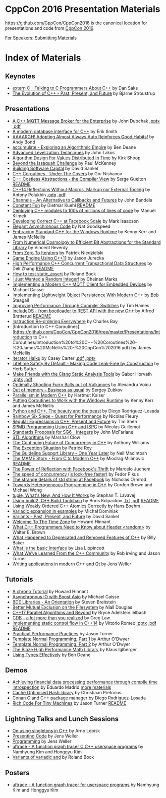 CppCon 2016 Presentation Materials
==================================

https://github.com/CppCon/CppCon2016 is the canonical location for presentations
and code from [CppCon 2016](https://github.com/CppCon/CppCon2016/tree/master/).

[For Speakers: Submitting Materials](https://github.com/CppCon/CppCon2016/tree/master/Submitting.md)

# Index of Materials

## Keynotes

 - [extern C - Talking to C Programmers About C++](https://github.com/CppCon/CppCon2016/tree/master/Keynotes/extern%20C%20-%20Talking%20to%20C%20Programmers%20About%20C++/extern%20C%20-%20Talking%20to%20C%20Programmers%20About%20C++%20-%20Dan%20Saks%20-%20CppCon%202016.pdf) by Dan Saks
 - [The Evolution of C++ - Past, Present, and Future](https://github.com/CppCon/CppCon2016/tree/master/Keynotes/The%20Evolution%20of%20C++%20-%20Past,%20Present,%20and%20Future/The%20Evolution%20of%20C++%20-%20Past,%20Present,%20and%20Future%20-%20Bjarne%20Stroustrup%20-%20CppCon%202016.pdf) by Bjarne Stroustrup

## Presentations

 - [A C++ MQTT Message Broker for the Enterprise](https://github.com/CppCon/CppCon2016/tree/master/Presentations/A%20C++%20MQTT%20Message%20Broker%20for%20the%20Enterprise/A%20C++%20MQTT%20Message%20Broker%20for%20the%20Enterprise%20-%20John%20Dubchak%20-%20CppCon%202016.pdf) by John Dubchak [.pptx](https://github.com/CppCon/CppCon2016/tree/master/Presentations/A%20C++%20MQTT%20Message%20Broker%20for%20the%20Enterprise/A%20C++%20MQTT%20Message%20Broker%20for%20the%20Enterprise%20-%20John%20Dubchak%20-%20CppCon%202016.pptx) [.pdf](https://github.com/CppCon/CppCon2016/tree/master/Presentations/A%20C++%20MQTT%20Message%20Broker%20for%20the%20Enterprise/A%20C++%20MQTT%20Message%20Broker%20for%20the%20Enterprise%20-%20John%20Dubchak%20-%20CppCon%202016.pdf)
 - [A modern database interface for C++](https://github.com/CppCon/CppCon2016/tree/master/Presentations/A%20modern%20database%20interface%20for%20C++/A%20modern%20database%20interface%20for%20C++%20-%20Erik%20Smith%20-%20CppCon%202016.pdf) by Erik Smith
 - [AAAARGH! Adopting Almost Always Auto Reinforces Good Habits!](https://github.com/CppCon/CppCon2016/tree/master/Presentations/AAAARGH!%20Adopting%20Almost%20Always%20Auto%20Reinforces%20Good%20Habits!/AAAARGH!%20Adopting%20Almost%20Always%20Auto%20Reinforces%20Good%20Habits!%20-%20Andy%20Bond%20-%20CppCon%202016.pdf) by Andy Bond
 - [accumulate - Exploring an Algorithmic Empire](https://github.com/CppCon/CppCon2016/tree/master/Presentations/accumulate%20-%20Exploring%20an%20Algorithmic%20Empire/accumulate%20-%20Exploring%20an%20Algorithmic%20Empire%20-%20Ben%20Deane%20-%20CppCon%202016.pdf) by Ben Deane
 - [Advanced Levelization Techniques](https://github.com/CppCon/CppCon2016/tree/master/Presentations/Advanced%20Levelization%20Techniques/Advanced%20Levelization%20Techniques%20-%20John%20Lakos%20-%20CppCon%202016.pdf) by John Lakos
 - [Algorithm Design For Values Distributed In Time](https://github.com/CppCon/CppCon2016/tree/master/Presentations/Algorithm%20Design%20For%20Values%20Distributed%20In%20Time/Algorithm%20Design%20For%20Values%20Distributed%20In%20Time%20-%20Kirk%20Shoop%20-%20CppCon%202016.pdf) by Kirk Shoop
 - [Beyond the Issaquah Challenge](https://github.com/CppCon/CppCon2016/tree/master/Presentations/Beyond%20the%20Issaquah%20Challenge/Beyond%20the%20Issaquah%20Challenge%20-%20Paul%20McKenney%20-%20CppCon%202016.pdf) by Paul McKenney
 - [Building Software Capital](https://github.com/CppCon/CppCon2016/tree/master/Presentations/Building%20Software%20Capital/Building%20Software%20Capital%20-%20David%20Sankel%20-%20CppCon%202016.pdf) by David Sankel
 - [C++ Coroutines - Under The Covers](https://github.com/CppCon/CppCon2016/tree/master/Presentations/C++%20Coroutines%20-%20Under%20The%20Covers/C++%20Coroutines%20-%20Under%20The%20Covers%20-%20Gor%20Nishanov%20-%20CppCon%202016.pdf) by Gor Nishanov
 - [C++ Costless Abstractions - the Compiler View](https://github.com/CppCon/CppCon2016/tree/master/Presentations/C++%20Costless%20Abstractions%20-%20the%20Compiler%20View/C++%20Costless%20Abstractions%20-%20the%20Compiler%20View%20-%20Serge%20Guelton%20-%20CppCon%202016.pdf) by Serge Guelton [README](https://github.com/CppCon/CppCon2016/tree/master/Presentations/C++%20Costless%20Abstractions%20-%20the%20Compiler%20View/README.md)
 - [C++14 Reflections Without Macros, Markup nor External Tooling](https://github.com/CppCon/CppCon2016/tree/master/Presentations/C++14%20Reflections%20Without%20Macros,%20Markup%20nor%20External%20Tooling/C++14%20Reflections%20Without%20Macros,%20Markup%20nor%20External%20Tooling%20-%20Antony%20Polukhin%20-%20CppCon%202016.pdf) by Antony Polukhin [.odp](https://github.com/CppCon/CppCon2016/tree/master/Presentations/C++14%20Reflections%20Without%20Macros,%20Markup%20nor%20External%20Tooling/C++14%20Reflections%20Without%20Macros,%20Markup%20nor%20External%20Tooling%20-%20Antony%20Polukhin%20-%20CppCon%202016.odp) [.pdf](https://github.com/CppCon/CppCon2016/tree/master/Presentations/C++14%20Reflections%20Without%20Macros,%20Markup%20nor%20External%20Tooling/C++14%20Reflections%20Without%20Macros,%20Markup%20nor%20External%20Tooling%20-%20Antony%20Polukhin%20-%20CppCon%202016.pdf)
 - [Channels - An Alternative to Callbacks and Futures](https://github.com/CppCon/CppCon2016/tree/master/Presentations/Channels%20-%20An%20Alternative%20to%20Callbacks%20and%20Futures/Channels%20-%20An%20Alternative%20to%20Callbacks%20and%20Futures%20-%20John%20Bandela%20-%20CppCon%202016.pdf) by John Bandela
 - [Constant Fun](https://github.com/CppCon/CppCon2016/tree/master/Presentations/Constant%20Fun/Constant%20Fun%20-%20Dietmar%20Kuehl%20-%20CppCon%202016.pdf) by Dietmar Kuehl [README](https://github.com/CppCon/CppCon2016/tree/master/Presentations/Constant%20Fun/README.md)
 - [Deploying C++ modules to 100s of millions of lines of code](https://github.com/CppCon/CppCon2016/tree/master/Presentations/Deploying%20C++%20modules%20to%20100s%20of%20millions%20of%20lines%20of%20code/Deploying%20C++%20modules%20to%20100s%20of%20millions%20of%20lines%20of%20code%20-%20Manuel%20Klimek%20-%20CppCon%202016.pdf) by Manuel Klimek
 - [Developing Correct C++ at Facebook Scale](https://github.com/CppCon/CppCon2016/tree/master/Presentations/Developing%20Correct%20C++%20at%20Facebook%20Scale/Developing%20Correct%20C++%20at%20Facebook%20Scale%20-%20Mark%20Isaacson%20-%20CppCon%202016.pdf) by Mark Isaacson
 - [Elegant Asynchronous Code](https://github.com/CppCon/CppCon2016/tree/master/Presentations/Elegant%20Asynchronous%20Code/Elegant%20Asynchronous%20Code%20-%20Nat%20Goodspeed%20-%20CppCon%202016.pdf) by Nat Goodspeed
 - [Embracing Standard C++ for the Windows Runtime](https://github.com/CppCon/CppCon2016/tree/master/Presentations/Embracing%20Standard%20C++%20for%20the%20Windows%20Runtime/Embracing%20Standard%20C++%20for%20the%20Windows%20Runtime%20-%20Kenny%20Kerr%20and%20James%20McNellis%20-%20CppCon%202016.pdf) by Kenny Kerr and James McNellis
 - [From Numerical Cosmology to Efficient Bit Abstractions for the Standard Library](https://github.com/CppCon/CppCon2016/tree/master/Presentations/From%20Numerical%20Cosmology%20to%20Efficient%20Bit%20Abstractions%20for%20the%20Standard%20Library/From%20Numerical%20Cosmology%20to%20Efficient%20Bit%20Abstractions%20for%20the%20Standard%20Library%20-%20Vincent%20Reverdy%20-%20CppCon%202016.pdf) by Vincent Reverdy
 - [From Zero To Iterators](https://github.com/CppCon/CppCon2016/tree/master/Presentations/From%20Zero%20To%20Iterators/From%20Zero%20To%20Iterators%20-%20Patrick%20Niedzielski%20-%20CppCon%202016.pdf) by Patrick Niedzielski
 - [Game Engine Using C++11](https://github.com/CppCon/CppCon2016/tree/master/Presentations/Game%20Engine%20Using%20C++11/Game%20Engine%20Using%20C++11%20-%20Jason%20Jurecka%20-%20CppCon%202016.pdf) by Jason Jurecka
 - [High Performance C++ Concurrent Transactional Data Structures](https://github.com/CppCon/CppCon2016/tree/master/Presentations/High%20Performance%20C++%20Concurrent%20Transactional%20Data%20Structures/High%20Performance%20C++%20Concurrent%20Transactional%20Data%20Structures%20-%20Deli%20Zhang%20-%20CppCon%202016.pdf) by Deli Zhang [README](https://github.com/CppCon/CppCon2016/tree/master/Presentations/High%20Performance%20C++%20Concurrent%20Transactional%20Data%20Structures/README.md)
 - [How to test static_assert](https://github.com/CppCon/CppCon2016/tree/master/Presentations/How%20to%20test%20static_assert/How%20to%20test%20static_assert%20-%20Roland%20Bock%20-%20CppCon%202016.pdf) by Roland Bock
 - [I Just Wanted a Random Integer!](https://github.com/CppCon/CppCon2016/tree/master/Presentations/I%20Just%20Wanted%20a%20Random%20Integer!/I%20Just%20Wanted%20a%20Random%20Integer!%20-%20Cheinan%20Marks%20-%20CppCon%202016.pdf) by Cheinan Marks
 - [Implementing a Modern C++ MQTT Client for Embedded Devices](https://github.com/CppCon/CppCon2016/tree/master/Presentations/Implementing%20a%20Modern%20C++%20MQTT%20Client%20for%20Embedded%20Devices/Implementing%20a%20Modern%20C++%20MQTT%20Client%20for%20Embedded%20Devices%20-%20Michael%20Caisse%20-%20CppCon%202016.pdf) by Michael Caisse
 - [Implementing Lightweight Object Persistence With Modern C++](https://github.com/CppCon/CppCon2016/tree/master/Presentations/Implementing%20Lightweight%20Object%20Persistence%20With%20Modern%20C++/Implementing%20Lightweight%20Object%20Persistence%20With%20Modern%20C++%20-%20Bob%20Steagall%20-%20CppCon%202016.pdf) by Bob Steagall
 - [Improving Performance Through Compiler Switches](https://github.com/CppCon/CppCon2016/tree/master/Presentations/Improving%20Performance%20Through%20Compiler%20Switches/Improving%20Performance%20Through%20Compiler%20Switches%20-%20Tim%20Haines%20-%20CppCon%202016.pdf) by Tim Haines
 - [IncludeOS - from bootloader to REST API with the new C++](https://github.com/CppCon/CppCon2016/tree/master/Presentations/IncludeOS%20-%20from%20bootloader%20to%20REST%20API%20with%20the%20new%20C++/IncludeOS%20-%20from%20bootloader%20to%20REST%20API%20with%20the%20new%20C++%20-%20Alfred%20Bratterud%20-%20CppCon%202016.pdf) by Alfred Bratterud [README](https://github.com/CppCon/CppCon2016/tree/master/Presentations/IncludeOS%20-%20from%20bootloader%20to%20REST%20API%20with%20the%20new%20C++/README.md)
 - [Instruction Re-ordering Everywhere](https://github.com/CppCon/CppCon2016/tree/master/Presentations/Instruction%20Re-ordering%20Everywhere/Instruction%20Re-ordering%20Everywhere%20-%20Charles%20Bay%20-%20CppCon%202016.pdf) by Charles Bay
 - [Introduction to C++ Coroutines](https://github.com/CppCon/CppCon2016/tree/master/Presentations/Introduction to C++ Coroutines/Introduction%20to%20C++%20Coroutines%20-%20James%20McNellis%20-%20CppCon%202016.pdf) by James McNellis
 - [Iterator Haiku](https://github.com/CppCon/CppCon2016/tree/master/Presentations/Iterator%20Haiku/Iterator%20Haiku%20-%20Casey%20Carter%20-%20CppCon%202016.pdf) by Casey Carter [.pdf](https://github.com/CppCon/CppCon2016/tree/master/Presentations/Iterator%20Haiku/Iterator%20Haiku%20-%20Casey%20Carter%20-%20CppCon%202016.pdf) [.pptx](https://github.com/CppCon/CppCon2016/tree/master/Presentations/Iterator%20Haiku/Iterator%20Haiku%20-%20Casey%20Carter%20-%20CppCon%202016.pptx)
 - [Lifetime Safety By Default - Making Code Leak-Free by Construction](https://github.com/CppCon/CppCon2016/tree/master/Presentations/Lifetime%20Safety%20By%20Default%20-%20Making%20Code%20Leak-Free%20by%20Construction/Lifetime%20Safety%20By%20Default%20-%20Making%20Code%20Leak-Free%20by%20Construction%20-%20Herb%20Sutter%20-%20CppCon%202016.pdf) by Herb Sutter
 - [Make Friends with the Clang Static Analysis Tools](https://github.com/CppCon/CppCon2016/tree/master/Presentations/Make%20Friends%20with%20the%20Clang%20Static%20Analysis%20Tools/Make%20Friends%20with%20the%20Clang%20Static%20Analysis%20Tools%20-%20Gabor%20Horvath%20-%20CppCon%202016.pdf) by Gabor Horvath [.pptx](https://github.com/CppCon/CppCon2016/tree/master/Presentations/Make%20Friends%20with%20the%20Clang%20Static%20Analysis%20Tools/Make%20Friends%20with%20the%20Clang%20Static%20Analysis%20Tools%20-%20Gabor%20Horvath%20-%20CppCon%202016.pptx) [.pdf](https://github.com/CppCon/CppCon2016/tree/master/Presentations/Make%20Friends%20with%20the%20Clang%20Static%20Analysis%20Tools/Make%20Friends%20with%20the%20Clang%20Static%20Analysis%20Tools%20-%20Gabor%20Horvath%20-%20CppCon%202016.pdf)
 - [Optimally Shooting Furry Balls out of Vulkanoes](https://github.com/CppCon/CppCon2016/tree/master/Presentations/Optimally%20Shooting%20Furry%20Balls%20out%20of%20Vulkanoes/Optimally%20Shooting%20Furry%20Balls%20out%20of%20Vulkanoes%20-%20Alexandru%20Voicu%20-%20CppCon%202016.pdf) by Alexandru Voicu
 - [Out of memory - Business as usual](https://github.com/CppCon/CppCon2016/tree/master/Presentations/Out%20of%20memory%20-%20Business%20as%20usual/Out%20of%20memory%20-%20Business%20as%20usual%20-%20Sergey%20Zubkov%20-%20CppCon%202016.pdf) by Sergey Zubkov
 - [Parallelism in Modern C++](https://github.com/CppCon/CppCon2016/tree/master/Presentations/Parallelism%20in%20Modern%20C++/Parallelism%20in%20Modern%20C++%20-%20Hartmut%20Kaiser%20-%20CppCon%202016.pdf) by Hartmut Kaiser
 - [Putting Coroutines to Work with the Windows Runtime](https://github.com/CppCon/CppCon2016/tree/master/Presentations/Putting%20Coroutines%20to%20Work%20with%20the%20Windows%20Runtime/Putting%20Coroutines%20to%20Work%20with%20the%20Windows%20Runtime%20-%20Kenny%20Kerr%20and%20James%20McNellis%20-%20CppCon%202016.pdf) by Kenny Kerr and James McNellis
 - [Python and C++. The beauty and the beast](https://github.com/CppCon/CppCon2016/tree/master/Presentations/Python%20and%20C++.%20The%20beauty%20and%20the%20beast/Python%20and%20C++.%20The%20beauty%20and%20the%20beast%20-%20Diego%20Rodriguez-Losada%20-%20CppCon%202016.pdf) by Diego Rodriguez-Losada
 - [Rainbow Six Siege - Quest for Performance](https://github.com/CppCon/CppCon2016/tree/master/Presentations/Rainbow%20Six%20Siege%20-%20Quest%20for%20Performance/Rainbow%20Six%20Siege%20-%20Quest%20for%20Performance%20-%20Nicolas%20Fleury%20-%20CppCon%202016.pdf) by Nicolas Fleury
 - [Regular Expressions in C++, Present and Future](https://github.com/CppCon/CppCon2016/tree/master/Presentations/Regular%20Expressions%20in%20C++,%20Present%20and%20Future/Regular%20Expressions%20in%20C++,%20Present%20and%20Future%20-%20Tim%20Shen%20-%20CppCon%202016.pdf) by Tim Shen
 - [SPMD Programming Using C++ and ISPC](https://github.com/CppCon/CppCon2016/tree/master/Presentations/SPMD%20Programming%20Using%20C++%20and%20ISPC/SPMD%20Programming%20Using%20C++%20and%20ISPC%20-%20Nicolas%20Guillemot%20-%20CppCon%202016.pdf) by Nicolas Guillemot
 - [Standards Proposals for SG6 - Integers](https://github.com/CppCon/CppCon2016/tree/master/Presentations/Standards%20Proposals%20for%20SG6%20-%20Integers/Standards%20Proposals%20for%20SG6%20-%20Integers%20-%20John%20McFarlane%20-%20CppCon%202016.pdf) by John McFarlane
 - [STL Algorithms](https://github.com/CppCon/CppCon2016/tree/master/Presentations/STL%20Algorithms/STL%20Algorithms%20-%20Marshall%20Clow%20-%20CppCon%202016.pdf) by Marshall Clow
 - [The Continuing Future of Concurrency in C++](https://github.com/CppCon/CppCon2016/tree/master/Presentations/The%20Continuing%20Future%20of%20Concurrency%20in%20C++/The%20Continuing%20Future%20of%20Concurrency%20in%20C++%20-%20Anthony%20Williams%20-%20CppCon%202016.pdf) by Anthony Williams
 - [The Exception Situation](https://github.com/CppCon/CppCon2016/tree/master/Presentations/The%20Exception%20Situation/The%20Exception%20Situation%20-%20Patrice%20Roy%20-%20CppCon%202016.pdf) by Patrice Roy
 - [The Guideline Support Library - One Year Later](https://github.com/CppCon/CppCon2016/tree/master/Presentations/The%20Guideline%20Support%20Library%20-%20One%20Year%20Later/The%20Guideline%20Support%20Library%20-%20One%20Year%20Later%20-%20Neil%20MacIntosh%20-%20CppCon%202016.pdf) by Neil MacIntosh
 - [The MAME Story - From C to Modern C++](https://github.com/CppCon/CppCon2016/tree/master/Presentations/The%20MAME%20Story%20-%20From%20C%20to%20Modern%20C++/The%20MAME%20Story%20-%20From%20C%20to%20Modern%20C++%20-%20Miodrag%20Milanovic%20-%20CppCon%202016.pdf) by Miodrag Milanovic [README](https://github.com/CppCon/CppCon2016/tree/master/Presentations/The%20MAME%20Story%20-%20From%20C%20to%20Modern%20C++/README.md)
 - [The Power of Reflection with Facebook's Thrift](https://github.com/CppCon/CppCon2016/tree/master/Presentations/The%20Power%20of%20Reflection%20with%20Facebook's%20Thrift/The%20Power%20of%20Reflection%20with%20Facebook's%20Thrift%20-%20Marcelo%20Juchem%20-%20CppCon%202016.pdf) by Marcelo Juchem
 - [The speed of concurrency (is lock-free faster)](https://github.com/CppCon/CppCon2016/tree/master/Presentations/The%20speed%20of%20concurrency%20/The%20speed%20of%20concurrency%20-%20Fedor%20Pikus%20-%20CppCon%202016.bz2) by Fedor Pikus
 - [The strange details of std string at Facebook](https://github.com/CppCon/CppCon2016/tree/master/Presentations/The%20strange%20details%20of%20std%20string%20at%20Facebook/The%20strange%20details%20of%20std%20string%20at%20Facebook%20-%20Nicholas%20Ormrod%20-%20CppCon%202016.pdf) by Nicholas Ormrod
 - [Towards Heterogeneous Programming in C++](https://github.com/CppCon/CppCon2016/tree/master/Presentations/Towards%20Heterogeneous%20Programming%20in%20C++/Towards%20Heterogeneous%20Programming%20in%20C++%20-%20Gordon%20Brown%20and%20Michael%20Wong%20-%20CppCon%202016.pdf) by Gordon Brown and Michael Wong
 - [tuple, What's New, And How It Works](https://github.com/CppCon/CppCon2016/tree/master/Presentations/tuple,%20What's%20New,%20And%20How%20It%20Works/tuple,%20What's%20New,%20And%20How%20It%20Works%20-%20Stephan%20T.%20Lavavej%20-%20CppCon%202016.pdf) by Stephan T. Lavavej
 - [Using build2, C++ Build Toolchain](https://github.com/CppCon/CppCon2016/tree/master/Presentations/Using%20build2,%20C++%20Build%20Toolchain/Using%20build2,%20C++%20Build%20Toolchain%20-%20Boris%20Kolpackov%20-%20CppCon%202016.pdf) by Boris Kolpackov [.txt](https://github.com/CppCon/CppCon2016/tree/master/Presentations/Using%20build2,%20C++%20Build%20Toolchain/Using%20build2,%20C++%20Build%20Toolchain%20-%20Boris%20Kolpackov%20-%20CppCon%202016.txt) [.pdf](https://github.com/CppCon/CppCon2016/tree/master/Presentations/Using%20build2,%20C++%20Build%20Toolchain/Using%20build2,%20C++%20Build%20Toolchain%20-%20Boris%20Kolpackov%20-%20CppCon%202016.pdf) [README](https://github.com/CppCon/CppCon2016/tree/master/Presentations/Using%20build2,%20C++%20Build%20Toolchain/README.md)
 - [Using Weakly Ordered C++ Atomics Correctly](https://github.com/CppCon/CppCon2016/tree/master/Presentations/Using%20Weakly%20Ordered%20C++%20Atomics%20Correctly/Using%20Weakly%20Ordered%20C++%20Atomics%20Correctly%20-%20Hans%20Boehm%20-%20CppCon%202016.pdf) by Hans Boehm
 - [Variadic expansion in examples](https://github.com/CppCon/CppCon2016/tree/master/Presentations/Variadic%20expansion%20in%20examples/Variadic%20expansion%20in%20examples%20-%20Michał%20Dominiak%20-%20CppCon%202016.pdf) by Michał Dominiak
 - [Variants - Past, Present, and Future](https://github.com/CppCon/CppCon2016/tree/master/Presentations/Variants%20-%20Past,%20Present,%20and%20Future/Variants%20-%20Past,%20Present,%20and%20Future%20-%20David%20Sankel%20-%20CppCon%202016.pdf) by David Sankel
 - [Welcome To The Time Zone](https://github.com/CppCon/CppCon2016/tree/master/Presentations/Welcome%20To%20The%20Time%20Zone/Welcome%20To%20The%20Time%20Zone%20-%20Howard%20Hinnant%20-%20CppCon%202016.pdf) by Howard Hinnant
 - [What C++ Programmers Need to Know about Header \<random\>](https://github.com/CppCon/CppCon2016/blob/master/Presentations/What%20C%2B%2B%20Programmers%20Need%20to%20Know%20About%20random/What%20C%2B%2B%20Programmers%20Need%20to%20Know%20About%20random%20-%20Walter%20E%20Brown%20-%20CppCon%202016.pdf) by Walter E. Brown
 - [What Happened to Deprecated and Removed Features of C++](https://github.com/CppCon/CppCon2016/tree/master/Presentations/What%20Happened%20to%20Deprecated%20and%20Removed%20Features%20of%20C++/What%20Happened%20to%20Deprecated%20and%20Removed%20Features%20of%20C++%20-%20Billy%20Baker%20-%20CppCon%202016.pdf) by Billy Baker
 - [What is the basic interface](https://github.com/CppCon/CppCon2016/tree/master/Presentations/What%20is%20the%20basic%20interface/What%20is%20the%20basic%20interface%20-%20Lisa%20Lippincott%20-%20CppCon%202016.pdf) by Lisa Lippincott
 - [What We’ve Learned From the C++ Community](https://github.com/CppCon/CppCon2016/tree/master/Presentations/What%20We’ve%20Learned%20From%20the%20C++%20Community/What%20We’ve%20Learned%20From%20the%20C++%20Community%20-%20Rob%20Irving%20and%20Jason%20Turner%20-%20CppCon%202016.pdf) by Rob Irving and Jason Turner
 - [Writing applications in modern C++ and Qt](https://github.com/CppCon/CppCon2016/tree/master/Presentations/Writing%20applications%20in%20modern%20C++%20and%20Qt/Writing%20applications%20in%20modern%20C++%20and%20Qt%20-%20Jens%20Weller%20-%20CppCon%202016.pdf) by Jens Weller

## Tutorials

 - [A chrono Tutorial](https://github.com/CppCon/CppCon2016/tree/master/Tutorials/A%20chrono%20Tutorial/A%20chrono%20Tutorial%20-%20Howard%20Hinnant%20-%20CppCon%202016.pdf) by Howard Hinnant
 - [Asynchronous IO with Boost.Asio](https://github.com/CppCon/CppCon2016/tree/master/Tutorials/Asynchronous%20IO%20with%20Boost.Asio/Asynchronous%20IO%20with%20Boost.Asio%20-%20Michael%20Caisse%20-%20CppCon%202016.pdf) by Michael Caisse
 - [BDE Libraries - An Orientation](https://github.com/CppCon/CppCon2016/tree/master/Tutorials/BDE%20Libraries%20-%20An%20Orientation/BDE%20Libraries%20-%20An%20Orientation%20-%20Steven%20Breitstein%20-%20CppCon%202016.pdf) by Steven Breitstein
 - [Better Mutual Exclusion on the Filesystem](https://github.com/CppCon/CppCon2016/tree/master/Tutorials/Better%20Mutual%20Exclusion%20on%20the%20Filesystem/Better%20Mutual%20Exclusion%20on%20the%20Filesystem%20-%20Niall%20Douglas%20-%20CppCon%202016.pdf) by Niall Douglas
 - [C++17 Parallel Algorithms and Beyond](https://github.com/CppCon/CppCon2016/tree/master/Tutorials/cpp17_parallel_algorithms/cppcon_2016__cpp17_parallel_algorithms__bryce_adelstein_lelbach__r2.pdf) by Bryce Adelstein lelbach
 - [GDB - a lot more than you realized](https://github.com/CppCon/CppCon2016/tree/master/Tutorials/GDB%20-%20a%20lot%20more%20than%20you%20realized/GDB%20-%20a%20lot%20more%20than%20you%20realized%20-%20Greg%20Law%20-%20CppCon%202016.pdf) by Greg Law
 - [Implementing static control flow in C++14](https://github.com/CppCon/CppCon2016/tree/master/Tutorials/Implementing%20static%20control%20flow%20in%20C++14/Implementing%20static%20control%20flow%20in%20C++14%20-%20Vittorio%20Romeo%20-%20CppCon%202016.pdf) by Vittorio Romeo [.pptx](https://github.com/CppCon/CppCon2016/tree/master/Tutorials/Implementing%20static%20control%20flow%20in%20C++14/Implementing%20static%20control%20flow%20in%20C++14%20-%20Vittorio%20Romeo%20-%20CppCon%202016.pptx) [.pdf](https://github.com/CppCon/CppCon2016/tree/master/Tutorials/Implementing%20static%20control%20flow%20in%20C++14/Implementing%20static%20control%20flow%20in%20C++14%20-%20Vittorio%20Romeo%20-%20CppCon%202016.pdf) [README](https://github.com/CppCon/CppCon2016/tree/master/Tutorials/Implementing%20static%20control%20flow%20in%20C++14/README.md)
 - [Practical Performance Practices](https://github.com/CppCon/CppCon2016/tree/master/Tutorials/Practical%20Performance%20Practices/Practical%20Performance%20Practices%20-%20Jason%20Turner%20-%20CppCon%202016.pdf) by Jason Turner
 - [Template Normal Programming, Part 1](https://github.com/CppCon/CppCon2016/tree/master/Tutorials/Template%20Normal%20Programming,%20Part%201/Template%20Normal%20Programming,%20Part%201%20-%20Arthur%20O'Dwyer%20-%20CppCon%202016.pdf) by Arthur O'Dwyer
 - [Template Normal Programming, Part 2](https://github.com/CppCon/CppCon2016/tree/master/Tutorials/Template%20Normal%20Programming,%20Part%202/Template%20Normal%20Programming,%20Part%202%20-%20Arthur%20O'Dwyer%20-%20CppCon%202016.pdf) by Arthur O'Dwyer
 - [The Blaze High Performance Math Library](https://github.com/CppCon/CppCon2016/tree/master/Tutorials/The%20Blaze%20High%20Performance%20Math%20Library/The%20Blaze%20High%20Performance%20Math%20Library%20-%20Klaus%20Iglberger%20-%20CppCon%202016.pdf) by Klaus Iglberger
 - [Using Types Effectively](https://github.com/CppCon/CppCon2016/tree/master/Tutorials/Using%20Types%20Effectively/Using%20Types%20Effectively%20-%20Ben%20Deane%20-%20CppCon%202016.pdf) by Ben Deane

## Demos

 - [Achieving financial data processing performance through compile time introspection](https://github.com/CppCon/CppCon2016/tree/master/Demos/Achieving%20financial%20data%20processing%20performance%20through%20compile%20time%20introspection/Achieving%20financial%20data%20processing%20performance%20through%20compile%20time%20introspection%20-%20Eduardo%20Madrid%20-%20CppCon%202016.pdf) by Eduardo Madrid [more materials](https://github.com/CppCon/CppCon2016/tree/master/Demos/Achieving%20financial%20data%20processing%20performance%20through%20compile%20time%20introspection)
 - [Cache Optimised Hash library](https://github.com/CppCon/CppCon2016/tree/master/Demos/Cache%20Optimised%20Hash%20library/Cache%20Optimised%20Hash%20library%20-%20Christiaan%20Pretorius%20-%20CppCon%202016.pdf) by Christiaan Pretorius
 - [Conan C and C++ package manager](https://github.com/CppCon/CppCon2016/tree/master/Demos/Conan%20C%20and%20C++%20package%20manager/Conan%20C%20and%20C++%20package%20manager%20-%20Diego%20Rodriguez-Losada%20-%20CppCon%202016.pdf) by Diego Rodriguez-Losada
 - [Rich Code For Tiny Machines](https://github.com/CppCon/CppCon2016/tree/master/Demos/Rich%20Code%20For%20Tiny%20Machines/Rich%20Code%20For%20Tiny%20Machines%20-%20Jason%20Turner%20-%20CppCon%202016.pptx) by Jason Turner [README](https://github.com/CppCon/CppCon2016/tree/master/Demos/Rich%20Code%20For%20Tiny%20Machines/README.md)

## Lightning Talks and Lunch Sessions

 - [On using singletons in C++](https://github.com/CppCon/CppCon2016/tree/master/Lightning%20Talks%20and%20Lunch%20Sessions/On%20using%20singletons%20in%20C++/On%20using%20singletons%20in%20C++%20-%20Arno%20Lepisk%20-%20CppCon%202016.pdf) by Arno Lepisk
 - [Presenting Code](https://github.com/CppCon/CppCon2016/tree/master/Lightning%20Talks%20and%20Lunch%20Sessions/Presenting%20Code/Presenting%20Code%20-%20Jens%20Weller%20-%20CppCon%202016.pdf) by Jens Weller
 - [Programming](https://github.com/CppCon/CppCon2016/tree/master/Lightning%20Talks%20and%20Lunch%20Sessions/Programming/Programming%20-%20Jens%20Weller%20-%20CppCon%202016.pdf) by Jens Weller
 - [uftrace - A function graph tracer C C++ userspace programs](https://github.com/CppCon/CppCon2016/tree/master/Lightning%20Talks%20and%20Lunch%20Sessions/uftrace%20-%20A%20function%20graph%20tracer%20C%20C++%20userspace%20programs/uftrace%20-%20A%20function%20graph%20tracer%20C%20C++%20userspace%20programs%20-%20Namhyung%20Kim%20and%20Honggyu%20Kim%20-%20CppCon%202016.pdf) by Namhyung Kim and Honggyu Kim
 - [Variants of variadic and](https://github.com/CppCon/CppCon2016/tree/master/Lightning%20Talks%20and%20Lunch%20Sessions/Variants%20of%20variadic%20and/Variants%20of%20variadic%20and%20-%20Roland%20Bock%20-%20CppCon%202016.pdf) by Roland Bock

## Posters

 - [uftrace - A function graph tracer for userspace programs](https://github.com/CppCon/CppCon2016/tree/master/Posters/uftrace%20-%20A%20function%20graph%20tracer%20for%20userspace%20programs/uftrace%20-%20A%20function%20graph%20tracer%20for%20userspace%20programs%20-%20Namhyung%20Kim%20and%20Honggyu%20Kim%20-%20CppCon%202016.pdf) by Namhyung Kim and Honggyu Kim

